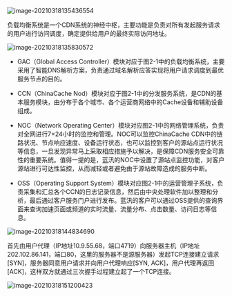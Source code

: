 ![image-20210318135436554](https://img.codekissyoung.com/2021/03/18/e56ce080838c4e4e8ef19f6fcfc8d988.png)

负载均衡系统是一个CDN系统的神经中枢，主要功能是负责对所有发起服务请求的用户进行访问调度，确定提供给用户的最终实际访问地址。

![image-20210318135830572](https://img.codekissyoung.com/2021/03/18/69c18f7d3086773373453fdc541b8373.png)



- GAC（Global Access Controller）模块对应于图2-1中的负载均衡系统，主要采用了智能DNS解析方案，负责通过域名解析应答实现将用户请求调度到最优服务节点的目的。

- CCN（ChinaCache Nod）模块对应于图2-1中的分发服务系统，是CDN的基本服务模块，由分布于各个城市、各个运营商网络中的Cache设备和辅助设备组成。
- NOC（Network Operating Center）模块对应图2-1中的网络管理系统，负责对全网进行7×24小时的监控和管理。NOC可以监控ChinaCache CDN中的链路状况、节点响应速度、设备运行状态，也可以监控到客户的源站点运行状况等信息，一旦发现异常马上采取相应措施予以解决，是保障CDN服务安全可靠性的重要系统。值得一提的是，蓝汛的NOC中设置了源站点监控功能，对客户源站进行可达性监控，从而减轻或者避免由于源站故障造成的服务中断。
- OSS（Operating Support System）模块对应图2-1中的运营管理子系统，负责采集和汇总各个CCN的日志记录信息，然后由中央处理软件加以整理和分析，最后通过客户服务门户进行发布。蓝汛的客户可以通过OSS提供的查询界面来查询加速页面或频道的实时流量、流量分布、点击数量、访问日志等信息。

![image-20210318144834690](https://img.codekissyoung.com/2021/03/18/402c072c4b610700b18a91bc92c89910.png)

首先由用户代理（IP地址10.9.55.68，端口4719）向服务器主机（IP地址202.102.86.141，端口80，这里的服务器不是源服务器）发起TCP连接建立请求[SYN]，服务器同意用户请求并向用户代理响应[SYN, ACK]，用户代理再返回[ACK]，这样双方就通过三次握手过程建立起了一个TCP连接。



![image-20210318151200423](https://img.codekissyoung.com/2021/03/18/07188331b2884c9decd9719ec6da7578.png)